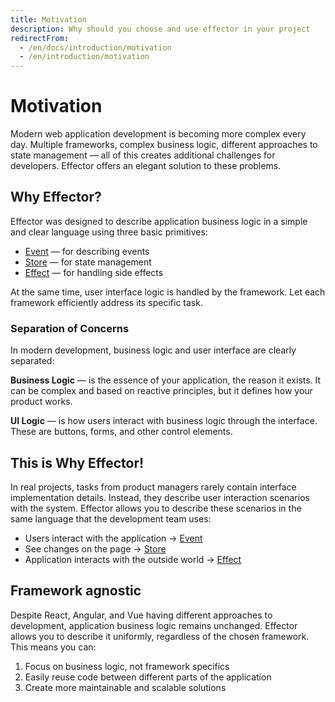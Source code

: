 ```yaml
---
title: Motivation
description: Why should you choose and use effector in your project
redirectFrom:
  - /en/docs/introduction/motivation
  - /en/introduction/motivation
---
```


# Motivation

Modern web application development is becoming more complex every day. Multiple frameworks, complex business logic, different approaches to state management — all of this creates additional challenges for developers. Effector offers an elegant solution to these problems.

## Why Effector?

Effector was designed to describe application business logic in a simple and clear language using three basic primitives:

- [Event](/en/api/effector/Event) — for describing events
- [Store](/en/api/effector/Store) — for state management
- [Effect](/en/api/effector/Effect) — for handling side effects

At the same time, user interface logic is handled by the framework.
Let each framework efficiently address its specific task.

### Separation of Concerns

In modern development, business logic and user interface are clearly separated:

**Business Logic** — is the essence of your application, the reason it exists. It can be complex and based on reactive principles, but it defines how your product works.

**UI Logic** — is how users interact with business logic through the interface. These are buttons, forms, and other control elements.

## This is Why Effector!

In real projects, tasks from product managers rarely contain interface implementation details. Instead, they describe user interaction scenarios with the system. Effector allows you to describe these scenarios in the same language that the development team uses:

- Users interact with the application → [Event](/en/api/effector/Event)
- See changes on the page → [Store](/en/api/effector/Store)
- Application interacts with the outside world → [Effect](/en/api/effector/Effect)

## Framework agnostic

Despite React, Angular, and Vue having different approaches to development, application business logic remains unchanged. Effector allows you to describe it uniformly, regardless of the chosen framework.
This means you can:

1. Focus on business logic, not framework specifics
2. Easily reuse code between different parts of the application
3. Create more maintainable and scalable solutions
